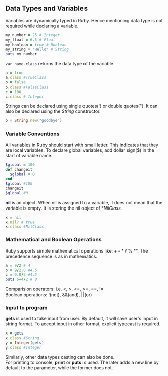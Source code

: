 ## Data Types and Variables
Variables are dynamically typed in Ruby. Hence mentioning data type is not required while declaring a variable.
```ruby
my_number = 25 # Integer
my_float = 6.5 # Float
my_boolean = true # Boolean
my_string = "Hello" # String
puts my_number
```
```var_name.class``` returns the data type of the variable.
```ruby
a = true
a.class #TrueClass
b = false
b.class #FalseClass
c = 100
c.class # Integer
```
Strings can be declared using single quotes(') or double quotes("). It can also be declared using the *String* constructor.
```ruby
b = String.new("goodbye")
```

### Variable Conventions
All variables in Ruby should start with small letter. This indicates that they are local variables. 
To declare global variables, add dollar sign($) in the start of variable name.
```ruby
$global = 100
def changeit
  $global = 0
end
$global #100
changeit
$global #0
```
**nil** is an object. When nil is assigned to a variable, it does not mean that the variable is empty. It is storing the nil object of **NilClass*.
```ruby
x = nil
x.nil? # true
x.class #NilClass
```

### Mathematical and Boolean Operations
Ruby supports simple mathematical operations like: + - * / % **. The precedence sequence is as in mathematics. 
```ruby
a = 9/2 # 4
b = 9/2.0 #4.5
c = 9.0/2 #4.5
puts 6+4/2 # 8
```
Comparision operators: i.e. <, >, <=, >=, ==, !=  
Boolean operations: !(not), &&(and), ||(or)

### Input to program
**gets** is used to take input from user. By default, it will save user's input in string format. To accept input in other format, explicit typecast is required.
```ruby
x = gets
x.class #String
y = Integer(gets)
y.class #Integer
```
Similarly, other data types casting can also be done.  
For printing to console, **print** or **puts** is used. The later adds a new line by default to the parameter, while the former does not.
